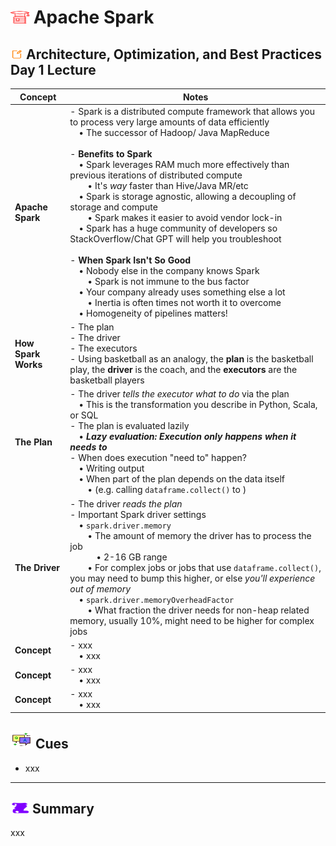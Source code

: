 # <img src="../books.svg" alt="Stack of red books with a graduation cap on top, symbolizing education and achievement, set against a plain background" width="30" height="20" /> Apache Spark

## <img src="../notes.svg" alt="Orange pencil lying diagonally on a white sheet of paper, representing note taking and documentation, with a clean and organized appearance" width="20" height="15" /> Architecture, Optimization, and Best Practices Day 1 Lecture

| Concept                | Notes            |
|---------------------|------------------|
| **Apache Spark**  | - Spark is a distributed compute framework that allows you to process very large amounts of data efficiently <br> &emsp;• The successor of Hadoop/ Java MapReduce<br><br>- **Benefits to Spark** <br> &emsp;• Spark leverages RAM much more effectively than previous iterations of distributed compute<br> &emsp;&emsp;• It's *way* faster than Hive/Java MR/etc<br> &emsp;• Spark is storage agnostic, allowing a decoupling of storage and compute<br> &emsp;&emsp;• Spark makes it easier to avoid vendor lock-in<br> &emsp;• Spark has a huge community of developers so StackOverflow/Chat GPT will help you troubleshoot <br><br>- **When Spark Isn't So Good**<br> &emsp;• Nobody else in the company knows Spark<br> &emsp;&emsp;• Spark is not immune to the bus factor<br> &emsp;• Your company already uses something else a lot<br> &emsp;&emsp;• Inertia is often times not worth it to overcome <br> &emsp;• Homogeneity of pipelines matters!|
| **How Spark Works**  | - The plan<br>- The driver<br>- The executors <br>- Using basketball as an analogy, the **plan** is the basketball play, the **driver** is the coach, and the **executors** are the basketball players |
| **The Plan**  | - The driver *tells the executor what to do* via the plan <br> &emsp;• This is the transformation you describe in Python, Scala, or SQL <br>- The plan is evaluated lazily <br> &emsp;• ***Lazy evaluation: Execution only happens when it needs to***<br>- When does execution "need to" happen? <br> &emsp;• Writing output <br> &emsp;• When part of the plan depends on the data itself <br> &emsp;&emsp;• (e.g. calling `dataframe.collect()` to ) |
| **The Driver**  | - The driver *reads the plan* <br>- Important Spark driver settings<br> &emsp;• `spark.driver.memory`<br> &emsp;&emsp;• The amount of memory the driver has to process the job <br> &emsp;&emsp;&emsp;• 2-16 GB range <br> &emsp;&emsp;• For complex jobs or jobs that use `dataframe.collect()`, you may need to bump this higher, or else *you'll experience out of memory*<br> &emsp;• `spark.driver.memoryOverheadFactor`<br> &emsp;&emsp;• What fraction the driver needs for non-heap related memory, usually 10%, might need to be higher for complex jobs |
| **Concept**  | - xxx <br> &emsp;• xxx |
| **Concept**  | - xxx <br> &emsp;• xxx |
| **Concept**  | - xxx <br> &emsp;• xxx |

## <img src="../question-and-answer.svg" alt="Two speech bubbles, one with a large letter Q and the other with a large letter A, representing a question and answer exchange in a friendly and approachable style" width="35" height="28" /> Cues

- xxx

---

## <img src="../summary.svg" alt="Rolled parchment scroll with visible lines, symbolizing a summary or conclusion, placed on a neutral background" width="30" height="18" /> Summary

xxx
